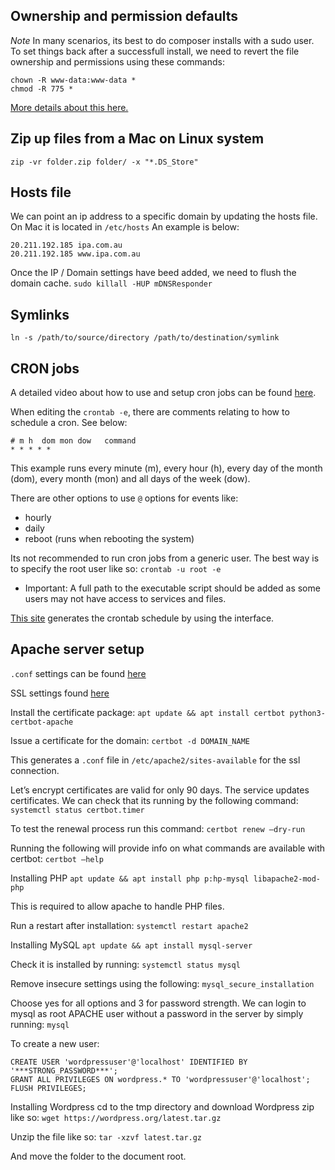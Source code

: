 ## Ownership and permission defaults
*Note* In many scenarios, its best to do composer installs with a sudo user. To set things back after a successfull install, we need to revert the file ownership and permissions using these commands:
```
chown -R www-data:www-data *
chmod -R 775 *
```

[More details about this here.](https://kb.iu.edu/d/abdb)

## Zip up files from a Mac on Linux system
```
zip -vr folder.zip folder/ -x "*.DS_Store"
```

## Hosts file
We can point an ip address to a specific domain by updating the hosts file. On Mac it is located in `/etc/hosts`
An example is below:
```
20.211.192.185 ipa.com.au
20.211.192.185 www.ipa.com.au
```

Once the IP / Domain settings have beed added, we need to flush the domain cache.
`sudo killall -HUP mDNSResponder`

## Symlinks
`ln -s /path/to/source/directory /path/to/destination/symlink`

## CRON jobs
A detailed video about how to use and setup cron jobs can be found [here](https://www.youtube.com/watch?v=7cbP7fzn0D8).

When editing the `crontab -e`, there are comments relating to how to schedule a cron. See below:
```
# m h  dom mon dow   command
* * * * *
```
This example runs every minute (m), every hour (h), every day of the month (dom), every month (mon) and all days of the week (dow).

There are other options to use `@` options for events like:
- hourly
- daily
- reboot (runs when rebooting the system)

Its not recommended to run cron jobs from a generic user. The best way is to specify the root user like so: `crontab -u root -e`

* Important: A full path to the executable script should be added as some users may not have access to services and files.

[This site](https://crontab-generator.org/) generates the crontab schedule by using the interface.

## Apache server setup
`.conf` settings can be found [here](https://www.udemy.com/course/master-linux-administration/learn/lecture/23099810#overview)

SSL settings found [here](https://www.udemy.com/course/master-linux-administration/learn/lecture/23099822#overview)

Install the certificate package:
`apt update && apt install certbot python3-certbot-apache`

Issue a certificate for the domain:
`certbot -d DOMAIN_NAME`

This generates a `.conf` file in `/etc/apache2/sites-available` for the ssl connection.

Let’s encrypt certificates are valid for only 90 days.
The service updates certificates. We can check that its running by the following command:
`systemctl status certbot.timer`

To test the renewal process run this command:
`certbot renew —dry-run`

Running the following will provide info on what commands are available with certbot:
`certbot —help`

Installing PHP
`apt update && apt install php p:hp-mysql libapache2-mod-php`

This is required to allow apache to handle PHP files.

Run a restart after installation:
`systemctl restart apache2`

Installing MySQL
`apt update && apt install mysql-server`

Check it is installed by running:
`systemctl status mysql`

Remove insecure settings using the following:
`mysql_secure_installation`

Choose yes for all options and 3 for password strength.
We can login to mysql as root APACHE user without a password in the server by simply running: 
`mysql`

To create a new user:
```
CREATE USER 'wordpressuser'@'localhost' IDENTIFIED BY '***STRONG_PASSWORD***';
GRANT ALL PRIVILEGES ON wordpress.* TO 'wordpressuser'@'localhost';
FLUSH PRIVILEGES;
```

Installing Wordpress
cd to the tmp directory and download Wordpress zip like so: `wget https://wordpress.org/latest.tar.gz`

Unzip the file like so:
`tar -xzvf latest.tar.gz`

And move the folder to the document root.